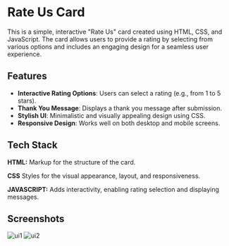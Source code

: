 
# Rate Us Card

This is a simple, interactive "Rate Us" card created using HTML, CSS, and JavaScript. The card allows users to provide a rating by selecting from various options and includes an engaging design for a seamless user experience.








## Features

- **Interactive Rating Options**: Users can select a rating (e.g., from 1 to 5 stars).
- **Thank You Message**: Displays a thank you message after submission.
- **Stylish UI**: Minimalistic and visually appealing design using CSS.
- **Responsive Design**: Works well on both desktop and mobile screens.


## Tech Stack

**HTML:** Markup for the structure of the card.

**CSS**  Styles for the visual appearance, layout, and responsiveness.

**JAVASCRIPT:** Adds interactivity, enabling rating selection and displaying messages.

## Screenshots


![ui1](https://github.com/user-attachments/assets/d2f9602d-9639-42d8-a8cc-20d41e355359)
![ui2](https://github.com/user-attachments/assets/96c1cf3f-b801-4124-b592-514c5ef7a8d5)










